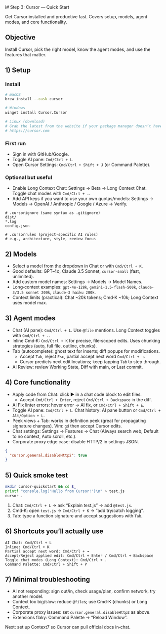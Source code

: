  i# Step 3: Cursor — Quick Start

Get Cursor installed and productive fast. Covers setup, models, agent modes, and core functionality.

## Objective

Install Cursor, pick the right model, know the agent modes, and use the features that matter.

## 1) Setup

### Install

```bash
# macOS
brew install --cask cursor
```

```bash
# Windows
winget install Cursor.Cursor
```

```bash
# Linux (download)
# Grab the latest from the website if your package manager doesn’t have Cursor.
# https://cursor.com
```

### First run

- Sign in with GitHub/Google.
- Toggle AI pane: `Cmd/Ctrl + L`.
- Open Cursor Settings: `Cmd/Ctrl + Shift + J` (or Command Palette).

### Optional but useful

- Enable Long Context Chat: Settings → Beta → Long Context Chat. Toggle chat modes with `Cmd/Ctrl + .`.
- Add API keys if you want to use your own quotas/models: Settings → Models → OpenAI / Anthropic / Google / Azure → Verify.

```plaintext
# .cursorignore (same syntax as .gitignore)
dist/
*.log
config.json
```

```plaintext
# .cursorrules (project-specific AI rules)
# e.g., architecture, style, review focus
```

## 2) Models

- Select a model from the dropdown in Chat or with `Cmd/Ctrl + K`.
- Good defaults: GPT‑4o, Claude 3.5 Sonnet, `cursor-small` (fast, unlimited).
- Add custom model names: Settings → Models → Model Names.
- Long‑context examples: `gpt-4o-128k`, `gemini-1.5-flash-500k`, `claude-3/3.5 sonnet 200k`, `claude-3 haiku 200k`.
- Context limits (practical): Chat ~20k tokens; Cmd‑K ~10k; Long Context uses model max.

## 3) Agent modes

- Chat (AI pane): `Cmd/Ctrl + L`. Use `@file` mentions. Long Context toggles with `Cmd/Ctrl + .`.
- Inline Cmd‑K: `Cmd/Ctrl + K` for precise, file‑scoped edits. Uses chunking strategies (auto, full file, outline, chunks).
- Tab (autocomplete): ghost text for inserts; diff popups for modifications.
  - Accept `Tab`, reject `Esc`, partial accept next word `Cmd/Ctrl + →`.
  - Cursor predicts next edit locations; keep tapping `Tab` to step through.
- AI Review: review Working State, Diff with main, or Last commit.

## 4) Core functionality

- Apply code from Chat: click ▶ in a chat code block to edit files.
  - Accept `Cmd/Ctrl + Enter`, reject `Cmd/Ctrl + Backspace` in the diff.
- AI Fix linter errors: hover error → AI fix, or `Cmd/Ctrl + Shift + E`.
- Toggle AI pane: `Cmd/Ctrl + L`. Chat history: AI pane button or `Cmd/Ctrl + Alt/Option + L`.
- Peek views + Tab: works in definition peek (great for propagating signature changes). Vim: `gd` then accept Cursor edits.
- Chat settings: Settings → Features → Chat (Always search web, Default to no context, Auto scroll, etc.).
- Corporate proxy edge case: disable HTTP/2 in settings JSON.

```json
{
  "cursor.general.disableHttp2": true
}
```

## 5) Quick smoke test

```bash
mkdir cursor-quickstart && cd $_
printf "console.log('Hello from Cursor!')\n" > test.js
cursor .
```

1. Chat: `Cmd/Ctrl + L` → ask “Explain test.js” → add `@test.js`.
2. Cmd‑K: open `test.js` → `Cmd/Ctrl + K` → “add try/catch logging”.
3. Tab: type a function signature and accept suggestions with `Tab`.

## 6) Shortcuts you’ll actually use

```plaintext
AI Chat: Cmd/Ctrl + L
Inline: Cmd/Ctrl + K
Partial accept next word: Cmd/Ctrl + →
Accept/Reject applied edit: Cmd/Ctrl + Enter / Cmd/Ctrl + Backspace
Toggle chat modes (Long Context): Cmd/Ctrl + .
Command Palette: Cmd/Ctrl + Shift + P
```

## 7) Minimal troubleshooting

- AI not responding: sign out/in, check usage/plan, confirm network, try another model.
- Context too big/slow: reduce `@file`s; use Cmd‑K (chunks) or Long Context.
- Corporate proxy issues: set `cursor.general.disableHttp2` as above.
- Extensions flaky: Command Palette → “Reload Window”.

Next: set up Context7 so Cursor can pull official docs in‑chat.
